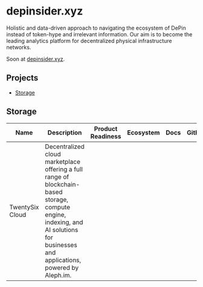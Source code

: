 # depinsider.xyz
Holistic and data-driven approach to navigating the ecosystem of DePin instead of token-hype and irrelevant information.
Our aim is to become the leading analytics platform for decentralized physical infrastructure networks.

Soon at [depinsider.xyz](https://depinsider.xyz).

## Projects
- [Storage](#Storage) 

## Storage
| Name | Description | Product Readiness | Ecosystem | Docs | GitHub | Website |
| ---- | ----------- | ----------------- | --------- | ---- | ------ | ------- |
| TwentySix Cloud | Decentralized cloud marketplace offering a full range of blockchain-based storage, compute engine, indexing, and AI solutions for businesses and applications, powered by Aleph.im. | | | | | https://www.twentysix.cloud/ |
